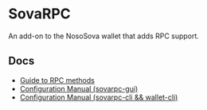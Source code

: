 # SovaRPC

An add-on to the NosoSova wallet that adds RPC support.

## Docs

- [Guide to RPC methods](doc/rpc_methods.md)
- [Configuration Manual (sovarpc-gui)](doc/rpc_settings_gui.md)
- [Configuration Manual (sovarpc-cli && wallet-cli)](doc/rpc_settings_cli.md)

